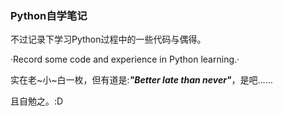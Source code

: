 ### Python自学笔记

不过记录下学习Python过程中的一些代码与偶得。

·Record some code and experience in Python learning.·

实在老~小~白一枚，但有道是:***"Better late than never"***，是吧……

且自勉之。:D


